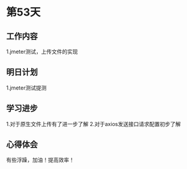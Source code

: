 # 第53天

## 工作内容

1.jmeter测试，上传文件的实现

## 明日计划

1.jmeter测试提测

## 学习进步

1.对于原生文件上传有了进一步了解
2.对于axios发送接口请求配置初步了解

## 心得体会

有些浮躁，加油！提高效率！
